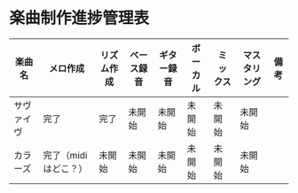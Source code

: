 # 楽曲制作進捗管理表

| 楽曲名     | メロ作成 | リズム作成 | ベース録音 | ギター録音 | ボーカル | ミックス | マスタリング | 備考 |
|------------|----------|------------|------------|------------|----------|----------|--------------|------|
| サヴァイヴ    | 完了     | 完了       | 未開始     | 未開始     | 未開始   | 未開始   | 未開始       |      |
| カラーズ       | 完了（midiはどこ？）     | 未開始       | 未開始       | 未開始       | 未開始     | 未開始   | 未開始       |      |


